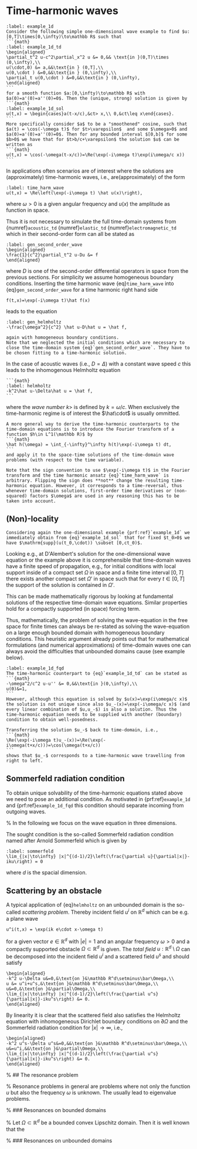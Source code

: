 # Time-harmonic waves

````{prf:Example} 
:label: example_1d
Consider the following simple one-dimensional wave example to find $u:[0,T]\times[0,\infty)\to\mathbb R$ such that
```{math}
:label: example_1d_td
\begin{aligned}
\partial_t^2 u-c^2\partial_x^2 u &= 0,&& \text{in }(0,T)\times (0,\infty),\\
u(\cdot,0) &= a,&&\text{in } (0,T],\\
u(0,\cdot ) &=0,&&\text{in } (0,\infty),\\
\partial_t u(0,\cdot ) &=0,&&\text{in } (0,\infty),
\end{aligned}
```
for a smooth function $a:[0,\infty)\to\mathbb R$ with $a(0)=a'(0)=a''(0)=0$. Then the (unique, strong) solution is given by 
```{math}
:label: example_1d_sol
u(t,x) = \begin{cases}a(t-x/c),&ct> x,\\ 0,&ct\leq x\end{cases}.
```
More specifically consider $a$ to be a "smoothened" cosine, such that
$a(t) = \cos(-\omega t)$ for $t>\varepsilon$  and some $\omega>0$ and $a(0)=a'(0)=a''(0)=0$. Then for any bounded interval $[0,b]$ for some $b>0$ we have that for $t>b/c+\varepsilon$ the solution $u$ can be written as 
```{math}
u(t,x) = \cos(-\omega(t-x/c))=\Re(\exp(-i\omega t)\exp(i\omega/c x))
```
````


In applications often scenarios are of interest where the solutions are (approximately) time-harmonic waves, i.e., are(approximately) of the form 
```{math}
:label: time_harm_wave
u(t,x) = \Re\left(\exp(-i\omega t) \hat u(x)\right),
```
where $\omega >0$ is a given angular frequency and $u(x)$ the amplitude as function in space.


Thus it is not necessary to simulate the full time-domain systems from {numref}`acoustic_td` {numref}`elastic_td` {numref}`electromagnetic_td` which in their second-order form can all be stated as
```{math}
:label: gen_second_order_wave
\begin{aligned}
\frac{1}{c^2}\partial_t^2 u-Du &= f
\end{aligned}
```
where $D$ is one of the second-order differential operators in space from the previous sections. For simplicity we assume homogeneous boundary conditions.
Inserting the time harmonic wave {eq}`time_harm_wave` into {eq}`gen_second_order_wave` for a time harmonic right hand side
```{math}
f(t,x)=\exp(-i\omega t)\hat f(x)
```
leads to the equation
```{math}
:label: gen_helmholtz
-\frac{\omega^2}{c^2} \hat u-D\hat u = \hat f,
```
````{prf:remark}
again with homogeneous boundary conditions.
Note that we neglected the initial conditions which are necessary to close the time-domain system {eq}`gen_second_order_wave`. They have to be chosen fitting to a time-harmonic solution.
````

In the case of acoustic waves (i.e., $D=\Delta$) with a constant wave speed $c$ this leads to the inhomogenous Helmholtz equation
````{card}
```{math}
:label: helmholtz
-k^2\hat u-\Delta\hat u = \hat f,
```
````
where the *wave number* $k>$ is defined by $k=\omega/c$.
When exclusively the time-harmonic regime is of interest the $\hat\cdot$ is usually ommitted.

````{prf:remark}
A more general way to derive the time-harmonic counterparts to the time-domain equations is to introduce the Fourier transform of a function $h\in L^1(\mathbb R)$ by
```{math}
\hat h(\omega) = \int_{-\infty}^\infty h(t)\exp(-i\omega t) dt,
```
and apply it to the space-time solutions of the time-domain wave problems (with respect to the time variable).
````

````{prf:Remark}
Note that the sign convention to use $\exp(-i\omega t)$ in the Fourier transform and the time harmonic ansatz {eq}`time_harm_wave` is arbitrary. Flipping the sign does **not** change the resulting time-harmonic equation. However, it corresponds to a time-reversal, thus whenever time-domain solutions, first-order time derivatives or (non-squared) factors $\omega$ are used in any reasoning this has to be taken into account.
````


## (Non)-locality

````{prf:Example}  ctd.
Considering again the one-dimensional example {prf:ref}`example_1d` we immediately obtain from {eq}`example_1d_sol` that for fixed $t_0>0$ we have $\mathrm{supp}(u(t_0,\cdot)) \subset [0,ct_0)$.
```` 
Looking e.g., at D'Alembert's solution for the one-dimensional wave equation or the example above it is comprehensible that time-domain waves have a finite speed of propagation, e.g., for initial conditions with local support inside of a compact set $\Omega$ in space and a finite time interval $[0,T]$ there exists another compact set $\Omega'$ in space such that for every $t\in [0,T]$ the support of the solution is contained in $\Omega'$.

This can be made mathematically rigorous by looking at fundamental solutions of the respective time-domain wave equations. Similar properties hold for a compactly supported (in space) forcing term.

Thus, mathematically, the problem of solving the wave-equation in the free space for finite times can always be re-stated as solving the wave-equation on a large enough bounded domain with homogeneous boundary conditions. This heuristic argument already points out that for mathematical formulations (and numerical approximations) of time-domain waves one can always avoid the difficulties that unbounded domains cause (see example below).

````{prf:Example} ctd.
:label: example_1d_fqd
The time-harmonic counterpart to {eq}`example_1d_td` can be stated as
```{math}
-\omega^2/c^2 u-u'' &= 0,&&\text{in }(0,\infty),\\
u(0)&=1,
```
However, although this equation is solved by $u(x)=\exp(i\omega/c x)$ the solution is not unique since also $u_-(x)=\exp(-i\omega/c x)$ (and every linear combination of $u,u_-$) is also a solution. Thus the time-harmonic equation needs to be supplied with another (boundary) condition to obtain well-posedness.

Transferring the solution $u_-$ back to time-domain, i.e.,
```{math}
\Re(\exp(-i\omega t)u_-(x))=\Re(\exp(-i\omega(t+x/c)))=\cos(\omega(t+x/c))
```
shows that $u_-$ corresponds to a time-harmonic wave travelling from right to left.
````


## Sommerfeld radiation condition

To obtain unique solvability of the time-harmonic equations stated above we need to pose an additional condition. As motivated in {prf:ref}`example_1d` and {prf:ref}`example_1d_fqd` this condition should separate incoming from outgoing waves. 

% In the following we focus on the wave equation in three dimensions.

The sought condition is the so-called Sommerfeld radiation condition named after Arnold Sommerfeld which is given by 
```{math}
:label: sommerfeld
\lim_{|x|\to\infty} |x|^{(d-1)/2}\left(\frac{\partial u}{\partial|x|}-iku\right) = 0
```
where $d$ is the spacial dimension.


## Scattering by an obstacle

A typical application of {eq}`helmholtz` on an unbounded domain is the so-called *scattering problem*. Thereby incident field $u^i$ on $\mathbb R^d$ which can be e.g. a plane wave
```{math}
u^i(t,x) = \exp(ik e\cdot x-\omega t)
```
for a given vector $e\in\mathbb R^d$ with $|e|=1$ and an angular frequency $\omega>0$ and a compactly supported obstacle $\Omega\subset\mathbb R^d$ is given. The *total field* $u:\mathbb R^d\setminus \Omega$ can be decomposed into the incident field $u^i$ and a scattered field $u^s$ and should satisfy
```{math}
\begin{aligned}
-k^2 u-\Delta u&=0,&\text{on }&\mathbb R^d\setminus\bar\Omega,\\
u &= u^i+u^s,&\text{on }&\mathbb R^d\setminus\bar\Omega,\\
u&=0,&\text{on }&\partial\Omega,\\
\lim_{|x|\to\infty} |x|^{(d-1)/2}\left(\frac{\partial u^s}{\partial|x|}-iku^s\right) &= 0.
\end{aligned}
```
By linearity it is clear that the scattered field also satisfies the Helmholtz equation with inhomogeneous Dirichlet boundary conditions on $\partial\Omega$ and the Sommerfeld radiation condition for $|x|\to\infty$, i.e.,

```{math}
\begin{aligned}
-k^2 u^s-\Delta u^s&=0,&&\text{on }&\mathbb R^d\setminus\bar\Omega,\\
u&=u^i,&&\text{on }&\partial\Omega,\\
\lim_{|x|\to\infty} |x|^{(d-1)/2}\left(\frac{\partial u^s}{\partial|x|}-iku^s\right) &= 0.
\end{aligned}
```

% ## The resonance problem

% Resonance problems in general are problems where not only the function $u$ but also the frequency $\omega$ is unknown. The usually lead to eigenvalue problems.

% ### Resonances on bounded domains

% Let $\Omega\subset \mathbb R^d$ be a bounded convex Lipschitz domain. Then it is well known that the 


% ### Resonances on unbounded domains

